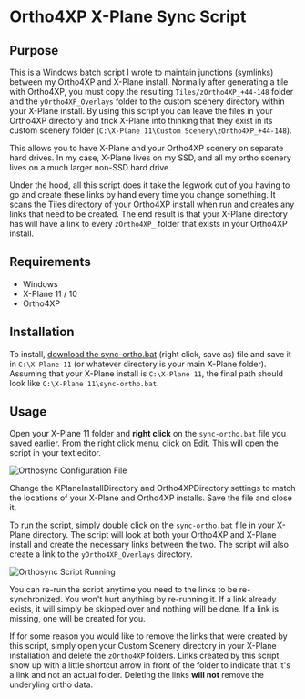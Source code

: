 # Ortho4XP X-Plane Sync Script

## Purpose

This is a Windows batch script I wrote to maintain junctions (symlinks) between my Ortho4XP and X-Plane install. Normally after generating a tile with Ortho4XP, you must copy the resulting `Tiles/zOrtho4XP_+44-148` folder and the
`yOrtho4XP_Overlays` folder to the custom scenery directory within your X-Plane install. By using this script you can leave the files in your Ortho4XP directory and trick X-Plane into thinking that they exist in its custom scenery folder (`C:\X-Plane 11\Custom Scenery\zOrtho4XP_+44-148`). 

This allows you to have X-Plane and your Ortho4XP scenery on separate hard drives.  In my case, X-Plane lives on my SSD, and all my ortho scenery lives on a much larger non-SSD hard drive.

Under the hood, all this script does it take the legwork out of you having to go and create these links by hand every time you change something. It scans the Tiles directory of your Ortho4XP install when run and creates any links that need to be created.  The end result is that your X-Plane directory has will have a link to every `zOrtho4XP_` folder that exists in your Ortho4XP install.

## Requirements

* Windows
* X-Plane 11 / 10
* Ortho4XP

## Installation

To install, [download the sync-ortho.bat](https://raw.githubusercontent.com/nowaydown1/sync-ortho/master/sync-ortho.bat) (right click, save as) file and save it in `C:\X-Plane 11` (or whatever directory is your main X-Plane folder).  Assuming that your X-Plane install is `C:\X-Plane 11`, the final path should look like `C:\X-Plane 11\sync-ortho.bat`.  

## Usage

Open your X-Plane 11 folder and **right click** on the `sync-ortho.bat` file you saved earlier.  From the right click menu, click on Edit.  This will open the script in your text editor.

![Orthosync Configuration File](http://christophermckinney.net/github/orthosync/ConfigFile.png)

Change the XPlaneInstallDirectory and Ortho4XPDirectory settings to match the locations of your X-Plane and Ortho4XP installs.  Save the file and close it.

To run the script, simply double click on the `sync-ortho.bat` file in your X-Plane directory. The script will look at both your Ortho4XP and X-Plane install and create the necessary links between the two. The script will also create a link to the `yOrtho4XP_Overlays` directory.

![Orthosync Script Running](http://christophermckinney.net/github/orthosync/ScriptRun.png)

You can re-run the script anytime you need to the links to be re-synchronized.  You won't hurt anything by re-running it.  If a link already exists, it will simply be skipped over and nothing will be done.  If a link is missing, one will be created for you.

If for some reason you would like to remove the links that were created by this script, simply open your Custom Scenery directory in your X-Plane installation and delete the `zOrtho4XP` folders. Links created by this script show up with a little shortcut arrow in front of the folder to indicate that it's a link and not an actual folder.  Deleting the links **will not** remove the underyling ortho data.
